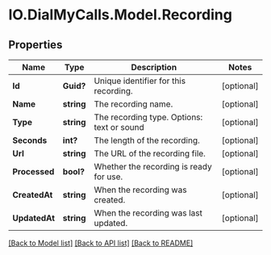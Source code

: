 # IO.DialMyCalls.Model.Recording
## Properties

Name | Type | Description | Notes
------------ | ------------- | ------------- | -------------
**Id** | **Guid?** | Unique identifier for this recording. | [optional] 
**Name** | **string** | The recording name. | [optional] 
**Type** | **string** | The recording type. Options: text or sound | [optional] 
**Seconds** | **int?** | The length of the recording. | [optional] 
**Url** | **string** | The URL of the recording file. | [optional] 
**Processed** | **bool?** | Whether the recording is ready for use. | [optional] 
**CreatedAt** | **string** | When the recording was created. | [optional] 
**UpdatedAt** | **string** | When the recording was last updated. | [optional] 

[[Back to Model list]](../README.md#documentation-for-models) [[Back to API list]](../README.md#documentation-for-api-endpoints) [[Back to README]](../README.md)

